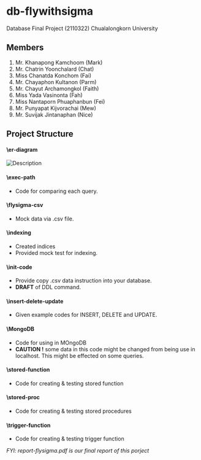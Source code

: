 # db-flywithsigma
Database Final Project (2110322)
Chualalongkorn University

## Members
1. Mr. Khanapong  Kamchoom (Mark)
2. Mr. Chatrin  Yoonchalard (Chat)
3. Miss Chanatda  Konchom (Fai)
4. Mr. Chayaphon  Kultanon (Parm)
5. Mr. Chayut  Archamongkol (Faith)
6. Miss Yada  Vasinonta (Fah)
7. Miss Nantaporn  Phuaphanbun (Fei)
8. Mr. Punyapat  Kijvorachai (Mew)
9. Mr. Suvijak  Jintanaphan (Nice)

## Project Structure
#### \er-diagram 
![Description](https://drive.google.com/uc?export=view&id=1O3ta5GHQnhtGbYPFas2PfonDRpn9Aego)
#### \exec-path
* Code for comparing each query.
#### \flysigma-csv
* Mock data via .csv file.
#### \indexing
* Created indices
* Provided mock test for indexing.
#### \init-code
* Provide copy .csv data instruction into your database.
* **DRAFT** of DDL command.
#### \insert-delete-update
* Given example codes for INSERT, DELETE and UPDATE.
#### \MongoDB
* Code for using in MOngoDB
* **CAUTION !** some data in this code might be changed from being use in localhost. This might be effected on some queries.
#### \stored-function
* Code for creating & testing stored function
#### \stored-proc
* Code for creating & testing stored procedures
#### \trigger-function
* Code for creating & testing trigger function

_FYI: report-flysigma.pdf is our final report of this porject_
